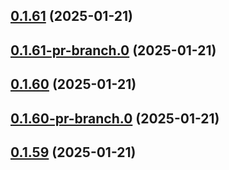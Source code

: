 ## [0.1.61](https://github.com/latha-414/AWS-CICD-web-app/compare/v0.1.61-pr-branch.0...v0.1.61) (2025-01-21)



## [0.1.61-pr-branch.0](https://github.com/latha-414/AWS-CICD-web-app/compare/v0.1.60...v0.1.61-pr-branch.0) (2025-01-21)



## [0.1.60](https://github.com/latha-414/AWS-CICD-web-app/compare/v0.1.60-pr-branch.0...v0.1.60) (2025-01-21)



## [0.1.60-pr-branch.0](https://github.com/latha-414/AWS-CICD-web-app/compare/v0.1.59...v0.1.60-pr-branch.0) (2025-01-21)



## [0.1.59](https://github.com/latha-414/AWS-CICD-web-app/compare/v0.1.58-pr-branch.0...v0.1.59) (2025-01-21)



